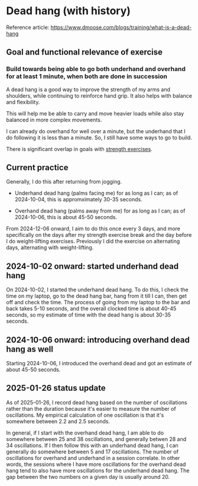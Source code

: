 # Dead hang (with history)

Reference article: https://www.dmoose.com/blogs/training/what-is-a-dead-hang

## Goal and functional relevance of exercise

### Build towards being able to go both underhand and overhand for at least 1 minute, when both are done in succession

A dead hang is a good way to improve the strength of my arms and
shoulders, while continuing to reinforce hand grip. It also helps with
balance and flexibility.

This will help me be able to carry and move heavier loads while also
stay balanced in more complex movements.

I can already do overhand for well over a minute, but the underhand
that I do following it is less than a minute. So, I still have some
ways to go to build.

There is significant overlap in goals with [strength
exercises](strength-exercises-with-history.md).

## Current practice

Generally, I do this after returning from jogging.

* Underhand dead hang (palms facing me) for as long as I can; as of
  2024-10-04, this is appromximately 30-35 seconds.

* Overhand dead hang (palms away from me) for as long as I can; as of
  2024-10-06, this is about 45-50 seconds.

From 2024-12-06 onward, I aim to do this once every 3 days, and more
specifically on the days after my strength exercise break and the day
before I do weight-lifting exercises. Previously I did the exercise on
alternating days, alternating with weight-lifting.

## 2024-10-02 onward: started underhand dead hang

On 2024-10-02, I started the underhand dead hang. To do this, I check
the time on my laptop, go to the dead hang bar, hang from it till I
can, then get off and check the time. The process of going from my
laptop to the bar and back takes 5-10 seconds, and the overall clocked
time is about 40-45 seconds, so my estimate of time with the dead hang
is about 30-35 seconds.

## 2024-10-06 onward: introducing overhand dead hang as well

Starting 2024-10-06, I introduced the overhand dead and got an
estimate of about 45-50 seconds.

## 2025-01-26 status update

As of 2025-01-26, I record dead hang based on the number of
oscillations rather than the duration because it's easier to measure
the number of oscillations. My empirical calculation of one
oscillation is that it's somewhere between 2.2 and 2.5 seconds.

In general, if I start with the overhand dead hang, I am able to do
somewhere between 25 and 38 oscillations, and generally betwen 28 and
34 oscillations. If I then follow this with an underhand dead hang, I
can generally do somewhere between 5 and 17 oscillations. The number
of oscillations for overhand and underhand in a session correlate. In
other words, the sessions where I have more oscillations for the
overhand dead hang tend to also have more oscillations for the
underhand dead hang. The gap between the two numbers on a given day is
usually around 20.

